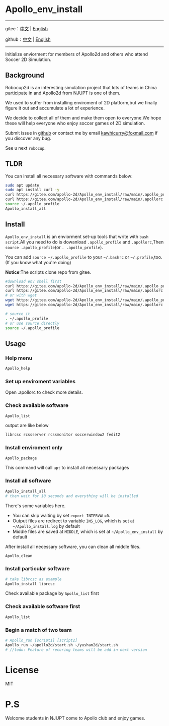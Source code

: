# Apollo_env_install

---

gitee：[中文](https://gitee.com/apollo-2d/Apollo_env_install/tree/main) | [English](https://gitee.com/apollo-2d/Apollo_env_install/blob/main/README.md)

github：[中文](https://github.com/Apollo2d/Apollo_env_install/blob/main/README.cn.md) | [English](https://github.com/Apollo2d/Apollo_env_install)

---

Initialize enviorment for members of Apollo2d and others who attend Soccer 2D Simulation.

## Background
Robocup2d is an interesting simulation project that lots of teams in China participate in and Apollo2d from NJUPT is one of them.

We used to suffer from installing enviroment of 2D platform,but we finally figure it out and accumulate a lot of experience.

We decide to collect all of them and make them open to everyone.We hope these will help everyone who enjoy soccer games of 2D simulation.

Submit issue in [github](https://github.com/Apollo2d/Apollo_env_install) or contact me by email <kawhicurry@foxmail.com> if you discover any bug.

See u next `robocup`.

## TLDR
You can install all necessary software with commands below:
```bash
sudo apt update
sudo apt install curl -y
curl https://gitee.com/apollo-2d/Apollo_env_install/raw/main/.apollo_profile > ~/.apollo_profile
curl https://gitee.com/apollo-2d/Apollo_env_install/raw/main/.apollorc > ~/.apollorc
source ~/.apollo_profile
Apollo_install_all
```

## Install
`Apollo_env_install` is an enviorment set-up tools that write with `bash script`.All you need to do is dowanload `.apollo_profile` and `.apollorc`,Then `source .apollo_profile`(or `. .apollo_profile`).

You can add `source ~/.apollo_profile` to your `~/.bashrc` or `~/.profile`,too.(If you know what you're doing)

**Notice**:The scripts clone repo from gitee.
```bash
#download env shell first
curl https://gitee.com/apollo-2d/Apollo_env_install/raw/main/.apollo_profile > ~/.apollo_profile
curl https://gitee.com/apollo-2d/Apollo_env_install/raw/main/.apollorc > ~/.apollorc
# or with wget
wget https://gitee.com/apollo-2d/Apollo_env_install/raw/main/.apollo_profile -O ~/.apoll_profile
wget https://gitee.com/apollo-2d/Apollo_env_install/raw/main/.apollorc -O ~/.apollrc

# source it
. ~/.apollo_profile
# or use source directly
source ~/.apollo_profile
```

## Usage

### Help menu
```bash
Apollo_help
```

### Set up enviroment variables
Open .apollorc to check more details.

### Check available software
```bash
Apollo_list
```
output are like below
```bash
librcsc rcssserver rcssmonitor soccerwindow2 fedit2
```

### Install enviroment only
```bash
Apollo_package
```
This command will call `apt` to install all necessary packages

### Install all software
```bash
Apollo_install_all
# then wait for 10 seconds and everything will be installed
```
There's some variables here.
- You can skip waiting by set `export INTERVAL=0`.
- Output files are redirect to variable `INS_LOG`, which is set at `~/Apollo_install.log` by default
- Middle files are saved at `MIDDLE`, which is set at `~/Apollo_env_install` by default

After install all necessary software, you can clean all middle files.
```bash
Apollo_clean
```

### Install particular software
```bash
# take librcsc as example
Apollo_install librcsc
```
Check available package by `Apollo_list` first

### Check available software first
```bash
Apollo_list
```

### Begin a match of two team
```bash
# Apollo_run [script1] [script2]
Apollo_run ~/apollo2d/start.sh ~/yushan2d/start.sh
# //todo: Feature of recoring teams will be add in next version
```

# License
MIT

# P.S
Welcome students in NJUPT come to Apollo club and enjoy games.
